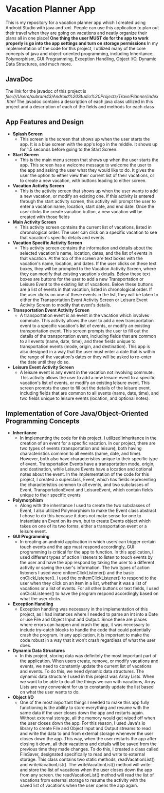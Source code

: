 # Vacation Planner App
This is my repository for a vacation planner app which I created using Android Studio with java and xml. People can use this application to plan out their travel when they are going on vacations and neatly organize their plans all in one place! **One thing the user MUST do for the app to work properly is go into the app settings and turn on storage permissions** In my implementation of the code for this project, I utilized many of the core concepts of java and object-oriented programming, including Inheritance, Polymorphism, GUI Programming, Exception Handling, Object I/O, Dynamic Data Structures, and much more.

## JavaDoc
The link for the javadoc of this project is *file:///Users/subram43/Android%20Studio%20Projects/TravelPlanner/index.html*
The javadoc contains a description of each java class utilized in this project and a description of each of the fields and methods for each class

## App Features and Design
  * **Splash Screen**
    - This screen is the screen that shows up when the user starts the app. It is a blue screen with the app's logo in the middle. It shows up for 1.5 seconds before going to the Start Screen.
  * **Start Screen**
    - This is the main menu screen that shows up when the user starts the app. This screen has a welcome message to welcome the user to the app and asking the user what they would like to do. It gives the user the option to either view their current list of their vacations, or to create a new vacation, with buttons leading to either screen.
  * **Vacation Activity Screen**
    - This is the activity screen that shows up when the user wants to add a new vacation, or modify an existing one. If this activity is entered through the start activity screen, this activity will prompt the user to enter a vacation name, location, start date, and end date. Once the user clicks the create vacation button, a new vacation will be created with those fields
  * **Main Activity Screen**
    - This activity screen contains the current list of vacations, listed in chronological order. The user can click on a specific vacation to see that vacation's specific details and events.
  * **Vacation Specific Activity Screen**
    - This activity screen contains the information and details about the selected vacation's name, location, dates, and the list of events in that vacation. At the top of the screen are text boxes with the vacation's name, location, and dates. If the user clicks on these text boxes, they will be prompted to the Vacation Activity Screen, where they can modify that existing vacation's details. Below these text boxes are buttons for the user to add a new Transportation or Leisure Event to the existing list of vacations. Below these buttons are a list of events in that vacation, listed in chronological order. If the user clicks on one of these events in the list, they will be taken to either the Transportation Event Activity Screen or Leisure Event Activity Screen to modify that event's details.
  * **Transportation Event Activity Screen**
    - A transportation event is an event in the vacation which involves commute. This activity allows the user to add a new transportation event to a specific vacation's list of events, or modify an existing transportation event. This screen prompts the user to fill out the details of the transportation event, including fields that are common to all events (name, date, time), and three fields unique to transportation events (mode, origin, and destination). This app is also designed in a way that the user must enter a date that is within the range of the vacation's dates or they will be asked to re-enter the date until they do so.
  * **Leisure Event Activity Screen**
    - A leisure event is any event in the vacation not involving commute. This activity allows the user to add a new leisure event to a specific vacation's list of events, or modify an existing leisure event. This screen prompts the user to fill out the details of the leisure event, including fields that are common to all events (name, date, time), and two fields unique to leisure events (location, and optional notes).
    
## Implementation of Core Java/Object-Oriented Programming Concepts
  * **Inheritance**
    - In implementing the code for this project, I utilized inheritance in the creation of an event for a specific vacation. In our project, there are two types of events (transportation and leisure), both having characteristics common to all events (name, date, and time). However, both also have characteristics unique to their specific type of event. Transportation Events have a transportation mode, origin, and destination, while Leisure Events have a location and optional notes about the event. In the implementation of the code for this project, I created a superclass, Event, which has fields representing the characteristics common to all events, and two subclasses of Event, TransportationEvent and LeisureEvent, which contain fields unique to their specific events
  * **Polymorphism**
    - Along with the inheritance I used to create the two subclasses of Event, I also utilized Polymorphism to make the Event class abstract. I chose to do this because it does not make sense for one to instantiate an Event on its own, but to create Events object which takes on one of its two forms, either a transportation event or a leisure event.
  * **GUI Programming**
    - In creating an android application in which users can trigger certain touch events and the app must respond accordingly, GUI programming is critical for the app to function. In this application, I used different types of action listeners to listen to touch events by the user and have the app respond by taking the user to a different activity or saving the user's information. The two types of action listeners I used were onItemClickListener() and the basic onClickListener(). I used the onItemClickListener() to respond to the user when they click on an item in a list, whether it was a list of vacations or a list of events. For all other buttons or text fields, I used onClickListener() to have the program respond accordingly based on what the user clicks.
  * **Exception Handling**
    - Exception handling was necessary in the implementation of this project, as I had instances where I needed to parse an int into a Date or use File and Object Input and Output. Since these are places where errors can happen and crash the app, it was necessary to include try-catch blocks to handle the code that could potentially crash the program. In any application, it is important to make the code robust in a way that it won't crash regardless of what the user does.
  * **Dynamic Data Structures**
    - In this project, storing data was definitely the most important part of the application. When users create, remove, or modify vacations and events, we need to constantly update the current list of vacations and events. To do this, we need dynamic data structures. The dynamic data structure I used in this project was Array Lists. When we want to be able to do all the things we can with vacations, Array Lists are very convenient for us to constantly update the list based on what the user wants to do.
  * **Object I/O**
    - One of the most important things I needed to make this app fully functioning is the ability to store everything and resume with the same data if the user closes down the app and restarts again. Without external storage, all the memory would get wiped off when the user closes down the app. For this reason, I used Java's io library to create File and Object Input and Output streams to read and write the data to and from external storage whenever the user closes down the app. This way, when the user restarts the app after closing it down, all their vacations and details will be saved from the previous time they made changes. To do this, I created a class called FileSaver, designated specifically to read and write to external storage. This class contains two static methods, readVacationList() and writeVacationList(). The writeVacationList() method will write and store the list of vacations when the user closes down the app from any screen. the readVacationList() method will read the list of vacations from external storage to resume the activity with the saved list of vacations when the user opens the app again.
